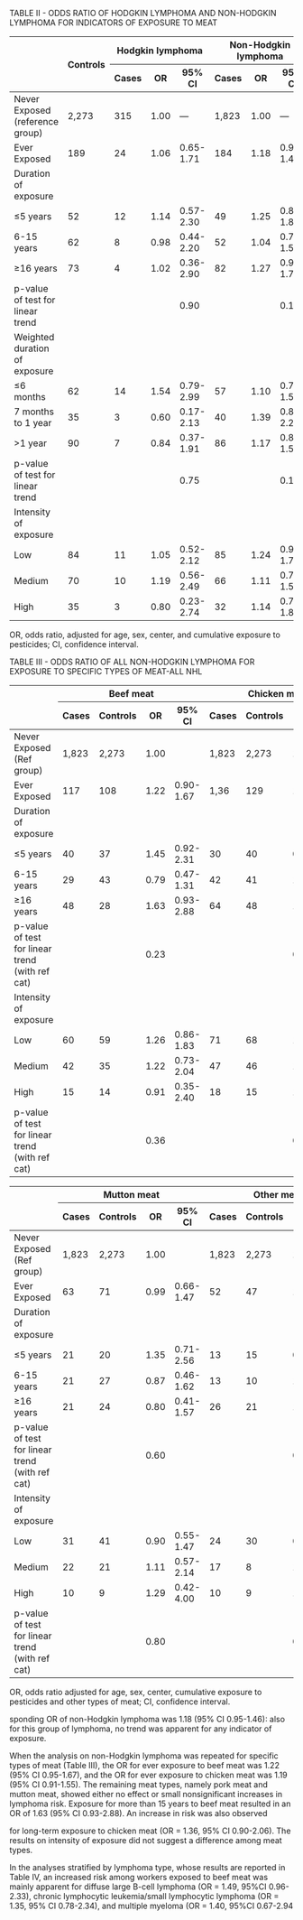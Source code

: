TABLE II - ODDS RATIO OF HODGKIN LYMPHOMA AND NON-HODGKIN LYMPHOMA FOR INDICATORS OF EXPOSURE TO MEAT

<table><thead><tr><th rowspan="2"></th><th rowspan="2">Controls</th><th colspan="3">Hodgkin lymphoma</th><th colspan="3">Non-Hodgkin lymphoma</th></tr><tr><th>Cases</th><th>OR</th><th>95% CI</th><th>Cases</th><th>OR</th><th>95% CI</th></tr></thead><tbody><tr><td>Never Exposed (reference group)</td><td>2,273</td><td>315</td><td>1.00</td><td>—</td><td>1,823</td><td>1.00</td><td>—</td></tr><tr><td>Ever Exposed</td><td>189</td><td>24</td><td>1.06</td><td>0.65-1.71</td><td>184</td><td>1.18</td><td>0.95-1.46</td></tr><tr><td>Duration of exposure</td><td></td><td></td><td></td><td></td><td></td><td></td><td></td></tr><tr><td>≤5 years</td><td>52</td><td>12</td><td>1.14</td><td>0.57-2.30</td><td>49</td><td>1.25</td><td>0.84-1.86</td></tr><tr><td>6-15 years</td><td>62</td><td>8</td><td>0.98</td><td>0.44-2.20</td><td>52</td><td>1.04</td><td>0.71-1.51</td></tr><tr><td>≥16 years</td><td>73</td><td>4</td><td>1.02</td><td>0.36-2.90</td><td>82</td><td>1.27</td><td>0.92-1.76</td></tr><tr><td>p-value of test for linear trend</td><td></td><td></td><td></td><td>0.90</td><td></td><td></td><td>0.13</td></tr><tr><td>Weighted duration of exposure</td><td></td><td></td><td></td><td></td><td></td><td></td><td></td></tr><tr><td>≤6 months</td><td>62</td><td>14</td><td>1.54</td><td>0.79-2.99</td><td>57</td><td>1.10</td><td>0.76-1.59</td></tr><tr><td>7 months to 1 year</td><td>35</td><td>3</td><td>0.60</td><td>0.17-2.13</td><td>40</td><td>1.39</td><td>0.87-2.20</td></tr><tr><td>>1 year</td><td>90</td><td>7</td><td>0.84</td><td>0.37-1.91</td><td>86</td><td>1.17</td><td>0.87-1.59</td></tr><tr><td>p-value of test for linear trend</td><td></td><td></td><td></td><td>0.75</td><td></td><td></td><td>0.13</td></tr><tr><td>Intensity of exposure</td><td></td><td></td><td></td><td></td><td></td><td></td><td></td></tr><tr><td>Low</td><td>84</td><td>11</td><td>1.05</td><td>0.52-2.12</td><td>85</td><td>1.24</td><td>0.91-1.70</td></tr><tr><td>Medium</td><td>70</td><td>10</td><td>1.19</td><td>0.56-2.49</td><td>66</td><td>1.11</td><td>0.79-1.57</td></tr><tr><td>High</td><td>35</td><td>3</td><td>0.80</td><td>0.23-2.74</td><td>32</td><td>1.14</td><td>0.70-1.85</td></tr></tbody></table>

OR, odds ratio, adjusted for age, sex, center, and cumulative exposure to pesticides; CI, confidence interval.

TABLE III - ODDS RATIO OF ALL NON-HODGKIN LYMPHOMA FOR EXPOSURE TO SPECIFIC TYPES OF MEAT-ALL NHL

<table><thead><tr><th rowspan="2"></th><th colspan="4">Beef meat</th><th colspan="4">Chicken meat</th><th colspan="4">Pork meat</th></tr><tr><th>Cases</th><th>Controls</th><th>OR</th><th>95% CI</th><th>Cases</th><th>Controls</th><th>OR</th><th>95% CI</th><th>Cases</th><th>Controls</th><th>OR</th><th>95% CI</th></tr></thead><tbody><tr><td>Never Exposed (Ref group)</td><td>1,823</td><td>2,273</td><td>1.00</td><td></td><td>1,823</td><td>2,273</td><td>1.00</td><td></td><td>1,823</td><td>2,273</td><td>1.00</td><td></td></tr><tr><td>Ever Exposed</td><td>117</td><td>108</td><td>1.22</td><td>0.90-1.67</td><td>1,36</td><td>129</td><td>1.19</td><td>0.91-1.55</td><td>145</td><td>143</td><td>1.09</td><td>0.83-1.42</td></tr><tr><td>Duration of exposure</td><td></td><td></td><td></td><td></td><td></td><td></td><td></td><td></td><td></td><td></td><td></td><td></td></tr><tr><td>≤5 years</td><td>40</td><td>37</td><td>1.45</td><td>0.92-2.31</td><td>30</td><td>40</td><td>0.97</td><td>0.60-1.58</td><td>39</td><td>41</td><td>1.25</td><td>0.80-1.96</td></tr><tr><td>6-15 years</td><td>29</td><td>43</td><td>0.79</td><td>0.47-1.31</td><td>42</td><td>41</td><td>1.21</td><td>0.78-1.88</td><td>44</td><td>58</td><td>0.84</td><td>0.55-1.28</td></tr><tr><td>≥16 years</td><td>48</td><td>28</td><td>1.63</td><td>0.93-2.88</td><td>64</td><td>48</td><td>1.36</td><td>0.90-2.06</td><td>61</td><td>43</td><td>1.28</td><td>0.81-2.03</td></tr><tr><td>p-value of test for linear trend (with ref cat)</td><td></td><td></td><td>0.23</td><td></td><td></td><td></td><td>0.11</td><td></td><td></td><td></td><td>0.54</td><td></td></tr><tr><td>Intensity of exposure</td><td></td><td></td><td></td><td></td><td></td><td></td><td></td><td></td><td></td><td></td><td></td><td></td></tr><tr><td>Low</td><td>60</td><td>59</td><td>1.26</td><td>0.86-1.83</td><td>71</td><td>68</td><td>1.24</td><td>0.88-1.75</td><td>70</td><td>72</td><td>1.15</td><td>0.82-1.62</td></tr><tr><td>Medium</td><td>42</td><td>35</td><td>1.22</td><td>0.73-2.04</td><td>47</td><td>46</td><td>1.11</td><td>0.72-1.71</td><td>55</td><td>52</td><td>1.03</td><td>0.68-1.58</td></tr><tr><td>High</td><td>15</td><td>14</td><td>0.91</td><td>0.35-2.40</td><td>18</td><td>15</td><td>1.22</td><td>0.56-2.65</td><td>20</td><td>19</td><td>0.89</td><td>0.40-1.94</td></tr><tr><td>p-value of test for linear trend (with ref cat)</td><td></td><td></td><td>0.36</td><td></td><td></td><td></td><td>0.29</td><td></td><td></td><td></td><td>0.78</td><td></td></tr></tbody></table>

<table><thead><tr><th rowspan="2"></th><th colspan="4">Mutton meat</th><th colspan="4">Other meat</th></tr><tr><th>Cases</th><th>Controls</th><th>OR</th><th>95% CI</th><th>Cases</th><th>Controls</th><th>OR</th><th>95% CI</th></tr></thead><tbody><tr><td>Never Exposed (Ref group)</td><td>1,823</td><td>2,273</td><td>1.00</td><td></td><td>1,823</td><td>2,273</td><td>1.00</td><td></td></tr><tr><td>Ever Exposed</td><td>63</td><td>71</td><td>0.99</td><td>0.66-1.47</td><td>52</td><td>47</td><td>1.07</td><td>0.67-1.70</td></tr><tr><td>Duration of exposure</td><td></td><td></td><td></td><td></td><td></td><td></td><td></td><td></td></tr><tr><td>≤5 years</td><td>21</td><td>20</td><td>1.35</td><td>0.71-2.56</td><td>13</td><td>15</td><td>0.92</td><td>0.41-2.06</td></tr><tr><td>6-15 years</td><td>21</td><td>27</td><td>0.87</td><td>0.46-1.62</td><td>13</td><td>10</td><td>1.16</td><td>0.48-2.81</td></tr><tr><td>≥16 years</td><td>21</td><td>24</td><td>0.80</td><td>0.41-1.57</td><td>26</td><td>21</td><td>1.19</td><td>0.62-2.28</td></tr><tr><td>p-value of test for linear trend (with ref cat)</td><td></td><td></td><td>0.60</td><td></td><td></td><td></td><td>0.58</td><td></td></tr><tr><td>Intensity of exposure</td><td></td><td></td><td></td><td></td><td></td><td></td><td></td><td></td></tr><tr><td>Low</td><td>31</td><td>41</td><td>0.90</td><td>0.55-1.47</td><td>24</td><td>30</td><td>0.82</td><td>0.47-1.45</td></tr><tr><td>Medium</td><td>22</td><td>21</td><td>1.11</td><td>0.57-2.14</td><td>17</td><td>8</td><td>1.97</td><td>0.80-4.90</td></tr><tr><td>High</td><td>10</td><td>9</td><td>1.29</td><td>0.42-4.00</td><td>10</td><td>9</td><td>1.09</td><td>0.34-3.51</td></tr><tr><td>p-value of test for linear trend (with ref cat)</td><td></td><td></td><td>0.80</td><td></td><td></td><td></td><td>0.57</td><td></td></tr></tbody></table>

OR, odds ratio adjusted for age, sex, center, cumulative exposure to pesticides and other types of meat; CI, confidence interval.

sponding OR of non-Hodgkin lymphoma was 1.18 (95% CI 0.95-1.46): also for this group of lymphoma, no trend was apparent for any indicator of exposure.

When the analysis on non-Hodgkin lymphoma was repeated for specific types of meat (Table III), the OR for ever exposure to beef meat was 1.22 (95% CI 0.95-1.67), and the OR for ever exposure to chicken meat was 1.19 (95% CI 0.91-1.55). The remaining meat types, namely pork meat and mutton meat, showed either no effect or small nonsignificant increases in lymphoma risk. Exposure for more than 15 years to beef meat resulted in an OR of 1.63 (95% CI 0.93-2.88). An increase in risk was also observed

for long-term exposure to chicken meat (OR = 1.36, 95% CI 0.90-2.06). The results on intensity of exposure did not suggest a difference among meat types.

In the analyses stratified by lymphoma type, whose results are reported in Table IV, an increased risk among workers exposed to beef meat was mainly apparent for diffuse large B-cell lymphoma (OR = 1.49, 95%CI 0.96-2.33), chronic lymphocytic leukemia/small lymphocytic lymphoma (OR = 1.35, 95% CI 0.78-2.34), and multiple myeloma (OR = 1.40, 95%CI 0.67-2.94